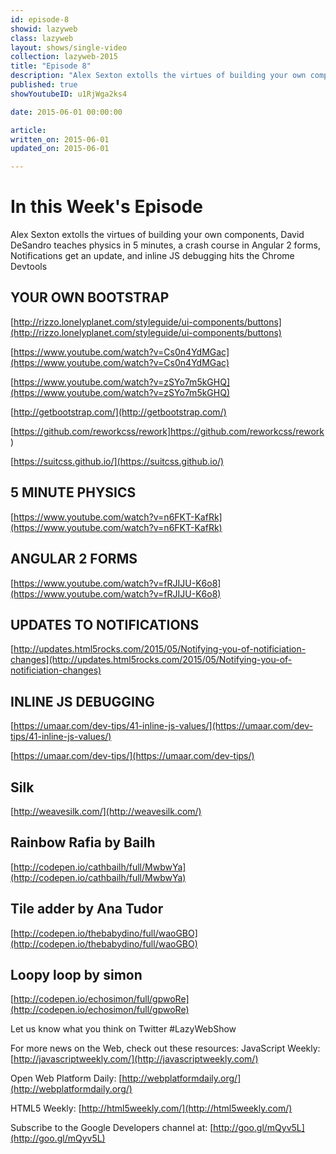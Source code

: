 ```yaml
---
id: episode-8
showid: lazyweb
class: lazyweb
layout: shows/single-video
collection: lazyweb-2015
title: "Episode 8"
description: "Alex Sexton extolls the virtues of building your own components, David DeSandro teaches physics in 5 minutes, a crash course in Angular 2 forms, Notifications get an update, and inline JS debugging hits the Chrome Devtools"
published: true
showYoutubeID: u1RjWga2ks4

date: 2015-06-01 00:00:00

article:
written_on: 2015-06-01
updated_on: 2015-06-01

---
```


# In this Week's Episode

Alex Sexton extolls the virtues of building your own components, David DeSandro teaches physics in 5 minutes, a crash course in Angular 2 forms, Notifications get an update, and inline JS debugging hits the Chrome Devtools

## YOUR OWN BOOTSTRAP

[http://rizzo.lonelyplanet.com/styleguide/ui-components/buttons](http://rizzo.lonelyplanet.com/styleguide/ui-components/buttons)

[https://www.youtube.com/watch?v=Cs0n4YdMGac](https://www.youtube.com/watch?v=Cs0n4YdMGac)

[https://www.youtube.com/watch?v=zSYo7m5kGHQ](https://www.youtube.com/watch?v=zSYo7m5kGHQ)

[http://getbootstrap.com/](http://getbootstrap.com/)

[https://github.com/reworkcss/rework]https://github.com/reworkcss/rework)

[https://suitcss.github.io/](https://suitcss.github.io/)

## 5 MINUTE PHYSICS

[https://www.youtube.com/watch?v=n6FKT-KafRk](https://www.youtube.com/watch?v=n6FKT-KafRk)

## ANGULAR 2 FORMS

[https://www.youtube.com/watch?v=fRJIJU-K6o8](https://www.youtube.com/watch?v=fRJIJU-K6o8)

## UPDATES TO NOTIFICATIONS

[http://updates.html5rocks.com/2015/05/Notifying-you-of-notificiation-changes](http://updates.html5rocks.com/2015/05/Notifying-you-of-notificiation-changes)

## INLINE JS DEBUGGING

[https://umaar.com/dev-tips/41-inline-js-values/](https://umaar.com/dev-tips/41-inline-js-values/)

[https://umaar.com/dev-tips/](https://umaar.com/dev-tips/)

## Silk

[http://weavesilk.com/](http://weavesilk.com/)

## Rainbow Rafia by Bailh

[http://codepen.io/cathbailh/full/MwbwYa](http://codepen.io/cathbailh/full/MwbwYa)

## Tile adder by Ana Tudor

[http://codepen.io/thebabydino/full/waoGBO](http://codepen.io/thebabydino/full/waoGBO)

## Loopy loop by simon

[http://codepen.io/echosimon/full/gpwoRe](http://codepen.io/echosimon/full/gpwoRe)

Let us know what you think on Twitter #LazyWebShow

For more news on the Web, check out these resources:
JavaScript Weekly: [http://javascriptweekly.com/](http://javascriptweekly.com/)

Open Web Platform Daily: [http://webplatformdaily.org/](http://webplatformdaily.org/)

HTML5 Weekly: [http://html5weekly.com/](http://html5weekly.com/)

Subscribe to the Google Developers channel at: [http://goo.gl/mQyv5L](http://goo.gl/mQyv5L)

